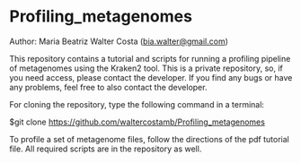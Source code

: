 # Profiling_metagenomes
Author: Maria Beatriz Walter Costa (bia.walter@gmail.com)

This repository contains a tutorial and scripts for running a profiling pipeline of metagenomes using the Kraken2 tool. This is a private repository, so, if you need access, please contact the developer. If you find any bugs or have any problems, feel free to also contact the developer.

For cloning the repository, type the following command in a terminal:

$git clone https://github.com/waltercostamb/Profiling_metagenomes

To profile a set of metagenome files, follow the directions of the pdf tutorial file. All required scripts are in the repository as well. 
